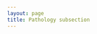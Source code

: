 ```yaml
---
layout: page
title: Pathology subsection
---
```


<!--## Welcome to the TMM Geek Pathology review section

I created this blog section mainly because it helps me to study and review the tremendous volume of information from my General 
Pathology course at [UMMC](https://www.umc.edu). While it helps me a lot, I am happy to share those resources with the others. Most of the items in this section are adapted from various sources I found from the the internet as well as from the awosome 

* [Robbins and Cotran Review of Pathology 3rd](http://www.amazon.com/Robbins-Cotran-Review-Pathology-ebook/dp/B004HD4UAM/ref=mt_kindle?_encoding=UTF8&me=) by KLATT & KUMAR 

* and [Robbins Basic Pathology, 9th edition-Vinay Kumar, Abul K. Ab](http://www.amazon.com/Robbins-Basic-Pathology-STUDENT-CONSULT/dp/1437717810) text. 

Please keep these resources solely for academic purpose and I do not intent to distribute these material for any comercial use. The 
author of this section does not assume any legal responsibility if those materials are misused. Thank you and enjoy 


### Interactive quizzes with answer and explanation

* [acute and Chronic inflammation part I](https://dl.dropboxusercontent.com/u/49272502/test/index.html)

* [Acute and Chronic inflammation part II](https://dl.dropboxusercontent.com/u/49272502/pathology%20quiz%20slide%202015%20fall/quiz%202/index.html)

* [Neoplasia diseases](https://dl.dropboxusercontent.com/u/49272502/pathology%20quiz%20slide%202015%20fall/Neoplasia/index.html)-->

<!--### review quizze from UMMC canvas

* [Inflammation and repair quiz 1 from canvas](http://jizongl.github.io/pathology/2015/09/06/pathology-quiz-1/)

* [Immunology Pathology quiz 2 from canvas](http://jizongl.github.io/pathology/2015/09/06/pathology-quiz-2/)


### Figures and graphs

[collection of figures from the Robin text](http://jizongl.github.io/pathology/2015/09/04/pathology-review-4/)

### Study note and key points

[collection of phenotypical features and diseases](http://jizongl.github.io/pathology/2015/09/04/pathology-review-2/)

[collection of various factors, molecule, proteins and genes](http://jizongl.github.io/pathology/2015/09/04/pathology-review-1/)-->

<!--### Past Pathology exams collection

#### Exam 1

* [2003-2004_Pathology_Exam1](/assets/pathology/test1/pastexams/exam1/2003-2004_Pathology_Exam1.pdf)

* [2003-2004_Pathology_Exam1_Challenges](/assets/pathology/test1/pastexams/exam1/2003-2004_Pathology_Exam1_Challenges.pdf)

* [2002-2003_Pathology_Exam1](/assets/pathology/test1/pastexams/exam1/2002-2003_Pathology_Exam1.pdf)

* [2001-2002_Pathology_Exam1](/assets/pathology/test1/pastexams/exam1/2001-2002_Pathology_Exam1.pdf)

* [2000-2001_Pathology_Exam1](/assets/pathology/test1/pastexams/exam1/2000-2001_Pathology_Exam1.pdf)

* [1998-1999_Pathology_Exam1](/assets/pathology/test1/pastexams/exam1/1998-1999_Pathology_Exam1.pdf)


### Interactive Figures review from lectures

[Inflammation and Repair & Immunopathology](https://dl.dropboxusercontent.com/u/49272502/pathology%20quiz%20slide%202015%20fall/figureslidesquiz-inflammation%26immonopath/test/index.html)-->